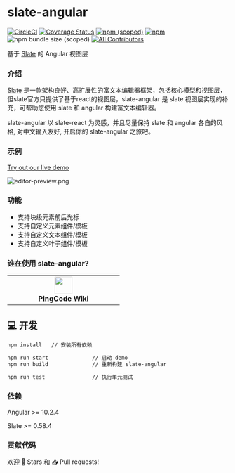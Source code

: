 # slate-angular

[![CircleCI](https://circleci.com/gh/worktile/slate-angular.svg?style=shield)](https://circleci.com/gh/worktile/slate-angular)
[![Coverage Status][coveralls-image]][coveralls-url]
[![npm (scoped)](https://img.shields.io/npm/v/@worktile/slate-angular?style=flat)](https://www.npmjs.com/package/@worktile/slate-angular)
[![npm](https://img.shields.io/npm/dm/@worktile/slate-angular)](https://www.npmjs.com/package/@worktile/slate-angular)
![npm bundle size (scoped)](https://img.shields.io/bundlephobia/min/@worktile/slate-angular) [![All Contributors](https://img.shields.io/badge/all_contributors-4-orange.svg?style=flat-square)](#contributors-)

[coveralls-image]: https://coveralls.io/repos/github/worktile/slate-angular/badge.svg?branch=master
[coveralls-url]: https://coveralls.io/github/worktile/slate-angular

基于 [Slate](https://github.com/ianstormtaylor/slate) 的 Angular 视图层

### 介绍

[Slate](https://github.com/ianstormtaylor/slate) 是一款架构良好、高扩展性的富文本编辑器框架，包括核心模型和视图层，但slate官方只提供了基于react的视图层，slate-angular 是 slate 视图层实现的补充，可帮助您使用 slate 和 angular 构建富文本编辑器。

slate-angular 以 slate-react 为灵感，并且尽量保持 slate 和 angular 各自的风格, 对中文输入友好, 开启你的 slate-angular 之旅吧。

### 示例

[Try out our live demo](http://slate-angular.ngnice.com)

![editor-preview.png](https://cdn.worktile.com/open-sources/slate-angular/editor-preview.png)

### 功能

- 支持块级元素前后光标
- 支持自定义元素组件/模板
- 支持自定义文本组件/模板
- 支持自定义叶子组件/模板

### 谁在使用 slate-angular?

<table>
  <tr>
    <td width="240" align="center">
      <a target="_blank" href="https://pingcode.com/product/wiki?utm_source=github-slate-angular">
        <img src="https://cdn.pingcode.com/static/pc-charm/assets/images/logo.png?v=2.40.0" height="40"/>
        <br />
        <strong>PingCode Wiki</strong>
      </a>
    </td>
  </tr>
</table>

## 💻 开发

```bash
npm install   // 安装所有依赖
```

```bash
npm run start              // 启动 demo
npm run build              // 重新构建 slate-angular

npm run test               // 执行单元测试
```

### 依赖

Angular >= 10.2.4

Slate >= 0.58.4

### 贡献代码

欢迎 🌟 Stars 和 📥 Pull requests! 
